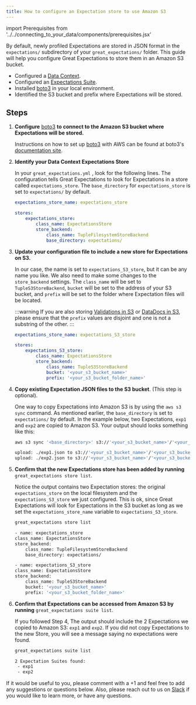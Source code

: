 ```yaml
---
title: How to configure an Expectation store to use Amazon S3
---
```

import Prerequisites from '../../connecting_to_your_data/components/prerequisites.jsx'


By default, newly profiled Expectations are stored in JSON format in the ``expectations/`` subdirectory of your ``great_expectations/`` folder.  This guide will help you configure Great Expectations to store them in an Amazon S3 bucket.

<Prerequisites>

- Configured a [Data Context](../../../tutorials/getting_started/initialize_a_data_context.md).
- Configured an [Expectations Suite](../../../tutorials/getting_started/create_your_first_expectations.md).
- Installed [boto3](https://github.com/boto/boto3) in your local environment.
- Identified the S3 bucket and prefix where Expectations will be stored.

</Prerequisites>

Steps
-----

1. **Configure** [boto3](https://github.com/boto/boto3) **to connect to the Amazon S3 bucket where Expectations will be stored.**

    Instructions on how to set up [boto3](https://github.com/boto/boto3) with AWS can be found at boto3's [documentation site](https://boto3.amazonaws.com/v1/documentation/api/latest/index.html).

2. **Identify your Data Context Expectations Store**

    In your ``great_expectations.yml`` , look for the following lines.  The configuration tells Great Expectations to look for Expectations in a store called ``expectations_store``. The ``base_directory`` for ``expectations_store`` is set to ``expectations/`` by default.

    ```yaml
    expectations_store_name: expectations_store

    stores:
        expectations_store:
            class_name: ExpectationsStore
            store_backend:
                class_name: TupleFilesystemStoreBackend
                base_directory: expectations/
    ```


3. **Update your configuration file to include a new store for Expectations on S3.**

    In our case, the name is set to ``expectations_S3_store``, but it can be any name you like.  We also need to make some changes to the ``store_backend`` settings.  The ``class_name`` will be set to ``TupleS3StoreBackend``, ``bucket`` will be set to the address of your S3 bucket, and ``prefix`` will be set to the folder where Expectation files will be located.

    :::warning
    If you are also storing [Validations in S3](../configuring_metadata_stores/how_to_configure_a_validation_result_store_in_amazon_s3.md) or [DataDocs in S3](../configuring_data_docs/how_to_host_and_share_data_docs_on_amazon_s3.md),  please ensure that the ``prefix`` values are disjoint and one is not a substring of the other.
    :::

    ```yaml
    expectations_store_name: expectations_S3_store

    stores:
        expectations_S3_store:
            class_name: ExpectationsStore
            store_backend:
                class_name: TupleS3StoreBackend
                bucket: '<your_s3_bucket_name>'
                prefix: '<your_s3_bucket_folder_name>'
    ```


4. **Copy existing Expectation JSON files to the S3 bucket**. (This step is optional).

    One way to copy Expectations into Amazon S3 is by using the ``aws s3 sync`` command.  As mentioned earlier, the ``base_directory`` is set to ``expectations/`` by default. In the example below, two Expectations, ``exp1`` and ``exp2`` are copied to Amazon S3.  Your output should looks something like this:

    ```bash
    aws s3 sync '<base_directory>' s3://'<your_s3_bucket_name>'/'<your_s3_bucket_folder_name>'

    upload: ./exp1.json to s3://'<your_s3_bucket_name>'/'<your_s3_bucket_folder_name>'/exp1.json
    upload: ./exp2.json to s3://'<your_s3_bucket_name>'/'<your_s3_bucket_folder_name>'/exp2.json
    ```


5. **Confirm that the new Expectations store has been added by running** ``great_expectations store list``.

    Notice the output contains two Expectation stores: the original ``expectations_store`` on the local filesystem and the ``expectations_S3_store`` we just configured.  This is ok, since Great Expectations will look for Expectations in the S3 bucket as long as we set the ``expectations_store_name`` variable to ``expectations_S3_store``.

    ```bash
    great_expectations store list

    - name: expectations_store
    class_name: ExpectationsStore
    store_backend:
        class_name: TupleFilesystemStoreBackend
        base_directory: expectations/

    - name: expectations_S3_store
    class_name: ExpectationsStore
    store_backend:
        class_name: TupleS3StoreBackend
        bucket: '<your_s3_bucket_name>'
        prefix: '<your_s3_bucket_folder_name>'
    ```


6. **Confirm that Expectations can be accessed from Amazon S3 by running** ``great_expectations suite list``.

    If you followed Step 4, The output should include the 2 Expectations we copied to Amazon S3: ``exp1`` and ``exp2``.  If you did not copy Expectations to the new Store, you will see a message saying no expectations were found.

    ```bash
    great_expectations suite list

    2 Expectation Suites found:
     - exp1
     - exp2
    ```

If it would be useful to you, please comment with a +1 and feel free to add any suggestions or questions below.  Also, please reach out to us on [Slack](https://greatexpectations.io/slack) if you would like to learn more, or have any questions.
